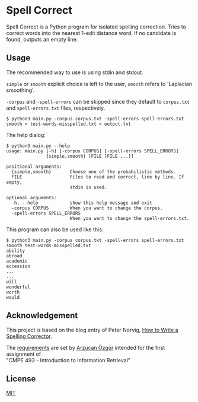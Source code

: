 # Spell Correct

Spell Correct is a Python program for isolated spelling correction. Tries to correct words into the nearest 1-edit distance word. If no candidate is found, outputs an empty line.


## Usage
The recommended way to use is using stdin and stdout. 

`simple` or `smooth` explicit choice is left to the user, `smooth` refers to 'Laplacian smoothing'.

`-corpus` and `-spell-errors` can be skipped since they default to `corpus.txt` and `spell-errors.txt` files, respectively.
```terminal
$ python3 main.py -corpus corpus.txt -spell-errors spell-errors.txt smooth < test-words-misspelled.txt > output.txt
```

The help dialog:
```terminal
$ python3 main.py --help
usage: main.py [-h] [-corpus CORPUS] [-spell-errors SPELL_ERRORS]
               {simple,smooth} [FILE [FILE ...]]

positional arguments:
  {simple,smooth}       Choose one of the probabilistic methods.
  FILE                  Files to read and correct, line by line. If empty,
                        stdin is used.

optional arguments:
  -h, --help            show this help message and exit
  -corpus CORPUS        When you want to change the corpus.
  -spell-errors SPELL_ERRORS
                        When you want to change the spell-errors.txt.
```

This program can also be used like this:
```terminal
$ python3 main.py -corpus corpus.txt -spell-errors spell-errors.txt smooth test-words-misspelled.txt
ability
abroad
academic
accession
...
...
will
wonderful
worth
would
```

## Acknowledgement
This project is based on the blog entry of Peter Norvig, [How to Write a Spelling Corrector](http://norvig.com/spell-correct.html).

The [requirements](./cmpe493-assignment1-specification.pdf) are set by [Arzucan Özgür](https://www.cmpe.boun.edu.tr/~ozgur/) intended for the first assignment of  
"CMPE 493 - Introduction to Information Retrieval"

## License
[MIT](https://choosealicense.com/licenses/mit/)